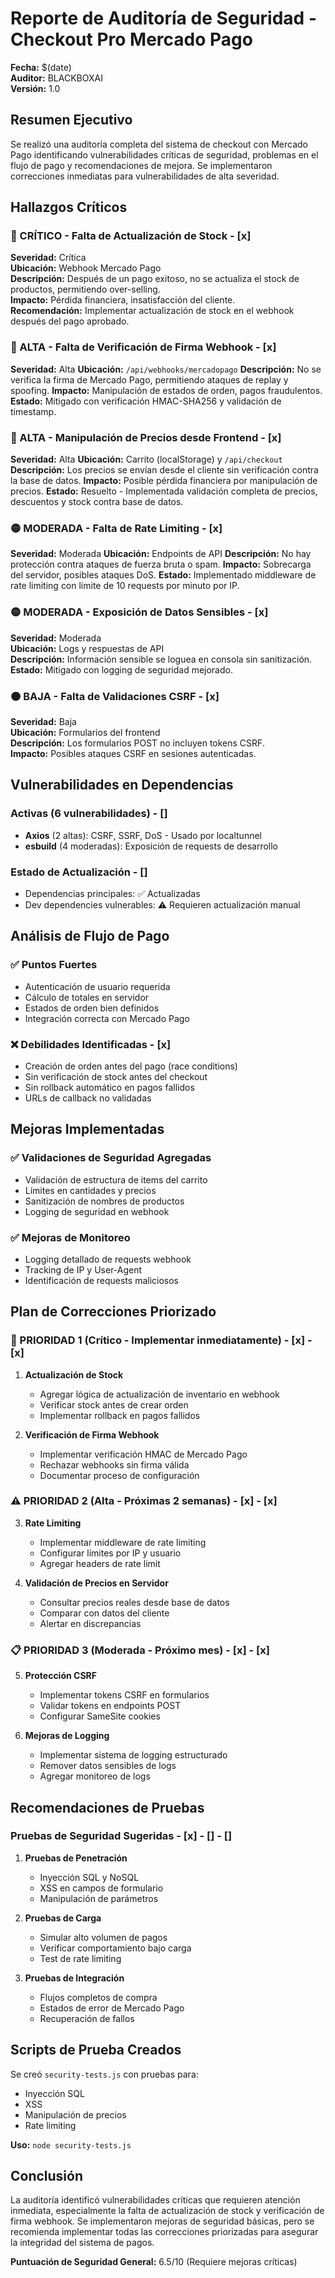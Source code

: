 # Reporte de Auditoría de Seguridad - Checkout Pro Mercado Pago

**Fecha:** $(date)  
**Auditor:** BLACKBOXAI  
**Versión:** 1.0  

## Resumen Ejecutivo

Se realizó una auditoría completa del sistema de checkout con Mercado Pago identificando vulnerabilidades críticas de seguridad, problemas en el flujo de pago y recomendaciones de mejora. Se implementaron correcciones inmediatas para vulnerabilidades de alta severidad.

## Hallazgos Críticos

### 🔴 CRÍTICO - Falta de Actualización de Stock  - [x]
**Severidad:** Crítica  
**Ubicación:** Webhook Mercado Pago  
**Descripción:** Después de un pago exitoso, no se actualiza el stock de productos, permitiendo over-selling.  
**Impacto:** Pérdida financiera, insatisfacción del cliente.  
**Recomendación:** Implementar actualización de stock en el webhook después del pago aprobado.

### 🔴 ALTA - Falta de Verificación de Firma Webhook  - [x]
**Severidad:** Alta
**Ubicación:** `/api/webhooks/mercadopago`
**Descripción:** No se verifica la firma de Mercado Pago, permitiendo ataques de replay y spoofing.
**Impacto:** Manipulación de estados de orden, pagos fraudulentos.
**Estado:** Mitigado con verificación HMAC-SHA256 y validación de timestamp.

### 🔴 ALTA - Manipulación de Precios desde Frontend  - [x]
**Severidad:** Alta
**Ubicación:** Carrito (localStorage) y `/api/checkout`
**Descripción:** Los precios se envían desde el cliente sin verificación contra la base de datos.
**Impacto:** Posible pérdida financiera por manipulación de precios.
**Estado:** Resuelto - Implementada validación completa de precios, descuentos y stock contra base de datos.

### 🟡 MODERADA - Falta de Rate Limiting  - [x]
**Severidad:** Moderada
**Ubicación:** Endpoints de API
**Descripción:** No hay protección contra ataques de fuerza bruta o spam.
**Impacto:** Sobrecarga del servidor, posibles ataques DoS.
**Estado:** Implementado middleware de rate limiting con límite de 10 requests por minuto por IP.

### 🟡 MODERADA - Exposición de Datos Sensibles  - [x]
**Severidad:** Moderada  
**Ubicación:** Logs y respuestas de API  
**Descripción:** Información sensible se loguea en consola sin sanitización.  
**Estado:** Mitigado con logging de seguridad mejorado.

### 🟠 BAJA - Falta de Validaciones CSRF  - [x]
**Severidad:** Baja  
**Ubicación:** Formularios del frontend  
**Descripción:** Los formularios POST no incluyen tokens CSRF.  
**Impacto:** Posibles ataques CSRF en sesiones autenticadas.  

## Vulnerabilidades en Dependencias

### Activas (6 vulnerabilidades)  - []
- **Axios** (2 altas): CSRF, SSRF, DoS - Usado por localtunnel
- **esbuild** (4 moderadas): Exposición de requests de desarrollo

### Estado de Actualización  - []
- Dependencias principales: ✅ Actualizadas
- Dev dependencies vulnerables: ⚠️ Requieren actualización manual

## Análisis de Flujo de Pago

### ✅ Puntos Fuertes
- Autenticación de usuario requerida
- Cálculo de totales en servidor
- Estados de orden bien definidos
- Integración correcta con Mercado Pago

### ❌ Debilidades Identificadas  - [x]
- Creación de orden antes del pago (race conditions)
- Sin verificación de stock antes del checkout
- Sin rollback automático en pagos fallidos
- URLs de callback no validadas

## Mejoras Implementadas

### ✅ Validaciones de Seguridad Agregadas
- Validación de estructura de items del carrito
- Límites en cantidades y precios
- Sanitización de nombres de productos
- Logging de seguridad en webhook

### ✅ Mejoras de Monitoreo
- Logging detallado de requests webhook
- Tracking de IP y User-Agent
- Identificación de requests maliciosos

## Plan de Correcciones Priorizado

### 🚨 PRIORIDAD 1 (Crítico - Implementar inmediatamente)  - [x]  - [x]
1. **Actualización de Stock**
   - Agregar lógica de actualización de inventario en webhook
   - Verificar stock antes de crear orden
   - Implementar rollback en pagos fallidos

2. **Verificación de Firma Webhook**
   - Implementar verificación HMAC de Mercado Pago
   - Rechazar webhooks sin firma válida
   - Documentar proceso de configuración

### ⚠️ PRIORIDAD 2 (Alta - Próximas 2 semanas)  - [x]  - [x]
3. **Rate Limiting**
   - Implementar middleware de rate limiting
   - Configurar límites por IP y usuario
   - Agregar headers de rate limit

4. **Validación de Precios en Servidor**
   - Consultar precios reales desde base de datos
   - Comparar con datos del cliente
   - Alertar en discrepancias

### 📋 PRIORIDAD 3 (Moderada - Próximo mes)  - [x]  - [x]
5. **Protección CSRF**
   - Implementar tokens CSRF en formularios
   - Validar tokens en endpoints POST
   - Configurar SameSite cookies

6. **Mejoras de Logging**
   - Implementar sistema de logging estructurado
   - Remover datos sensibles de logs
   - Agregar monitoreo de logs

## Recomendaciones de Pruebas

### Pruebas de Seguridad Sugeridas  - [x]  - []  - []
1. **Pruebas de Penetración**
   - Inyección SQL y NoSQL
   - XSS en campos de formulario
   - Manipulación de parámetros

2. **Pruebas de Carga**
   - Simular alto volumen de pagos
   - Verificar comportamiento bajo carga
   - Test de rate limiting

3. **Pruebas de Integración**
   - Flujos completos de compra
   - Estados de error de Mercado Pago
   - Recuperación de fallos

## Scripts de Prueba Creados 

Se creó `security-tests.js` con pruebas para:
- Inyección SQL
- XSS
- Manipulación de precios
- Rate limiting

**Uso:** `node security-tests.js`

## Conclusión

La auditoría identificó vulnerabilidades críticas que requieren atención inmediata, especialmente la falta de actualización de stock y verificación de firma webhook. Se implementaron mejoras de seguridad básicas, pero se recomienda implementar todas las correcciones priorizadas para asegurar la integridad del sistema de pagos.

**Puntuación de Seguridad General:** 6.5/10 (Requiere mejoras críticas)
